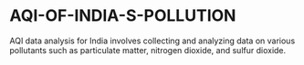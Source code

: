 # AQI-OF-INDIA-S-POLLUTION
AQI data analysis for India involves collecting and analyzing data on various pollutants such as particulate matter, nitrogen dioxide, and sulfur dioxide.
